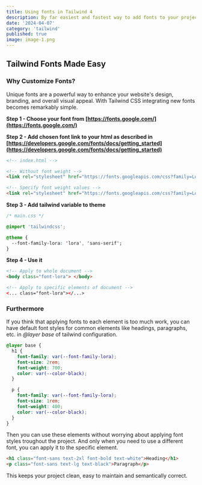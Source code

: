 ```yaml
---
title: Using fonts in Tailwind 4
description: By far easiest and fastest way to add fonts to your project
date: '2024-04-07'
category: 'tailwind'
published: true
image: image-1.png
---
```


## Tailwind Fonts Made Easy

### Why Customize Fonts?

Unique fonts are a powerful way to enhance your website's design, branding, and overall visual appeal. With Tailwind CSS integrating new fonts becomes remarkably simple.

**Step 1 - Choose your font from [https://fonts.google.com/](https://fonts.google.com/)**

**Step 2 - Add chosen font link to your html as described in [https://developers.google.com/fonts/docs/getting_started](https://developers.google.com/fonts/docs/getting_started)**

```html
<!-- index.html -->

<!-- Without font weight -->
<link rel="stylesheet" href="https://fonts.googleapis.com/css?family=Lora&display=swap" />

<!-- Specify font weight values -->
<link rel="stylesheet" href="https://fonts.googleapis.com/css?family=Lora:400,700&display=swap" />
```

**Step 3 - Add tailwind variable to theme**

```css
/* main.css */

@import 'tailwindcss';

@theme {
  --font-family-lora: 'lora', 'sans-serif';
}
```

**Step 4 - Use it**

```html
<!-- Apply to whole document -->
<body class="font-lora"> </body>

<!-- Apply to specific elements of document -->
<... class="font-lora"></...>
```

### Furthermore

If you think that applying fonts to each element is too much work, you can have default font styles for common elements like headings, paragraphs, etc. in _@layer base_ of tailwind configuration.

```css
@layer base {
  h1 {
    font-family: var(--font-family-lora);
    font-size: 2rem;
    font-weight: 700;
    color: var(--color-black);
  }

  p {
    font-family: var(--font-family-lora);
    font-size: 1rem;
    font-weight: 400;
    color: var(--color-black);
  }
}
```

Then you can use these elements without worrying about applying font styles troughout the project. And only when you need to use a different font, you can apply it to the specific element.

```html
<h1 class="font-sans text-2xl font-bold text-white">Heading</h1>
<p class="font-sans text-lg text-black">Paragraph</p>
```

This keeps your project clean, easy to maintain and semantically correct.
